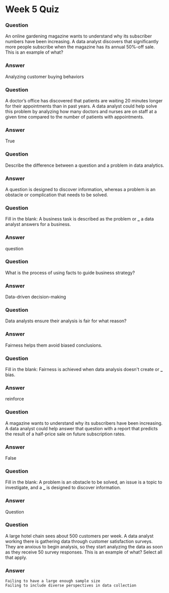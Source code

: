 # Week 5 Quiz

### Question

An online gardening magazine wants to understand why its subscriber numbers have been increasing. A data analyst discovers that significantly more people subscribe when the magazine has its annual 50%-off sale. This is an example of what?

### Answer

Analyzing customer buying behaviors

### Question

A doctor’s office has discovered that patients are waiting 20 minutes longer for their appointments than in past years. A data analyst could help solve this problem by analyzing how many doctors and nurses are on staff at a given time compared to the number of patients with appointments.

### Answer

True

### Question

Describe the difference between a question and a problem in data analytics.

### Answer

A question is designed to discover information, whereas a problem is an obstacle or complication that needs to be solved.

### Question

Fill in the blank: A business task is described as the problem or **\_** a data analyst answers for a business.

### Answer

question

### Question

What is the process of using facts to guide business strategy?

### Answer

Data-driven decision-making

### Question

Data analysts ensure their analysis is fair for what reason?

### Answer

Fairness helps them avoid biased conclusions.

### Question

Fill in the blank: Fairness is achieved when data analysis doesn't create or **\_** bias.

### Answer

reinforce

### Question

A magazine wants to understand why its subscribers have been increasing. A data analyst could help answer that question with a report that predicts the result of a half-price sale on future subscription rates.

### Answer

False

### Question

Fill in the blank: A problem is an obstacle to be solved, an issue is a topic to investigate, and a **\_** is designed to discover information.

### Answer

Question

### Question

A large hotel chain sees about 500 customers per week. A data analyst working there is gathering data through customer satisfaction surveys. They are anxious to begin analysis, so they start analyzing the data as soon as they receive 50 survey responses. This is an example of what? Select all that apply.

### Answer

    Failing to have a large enough sample size
    Failing to include diverse perspectives in data collection
